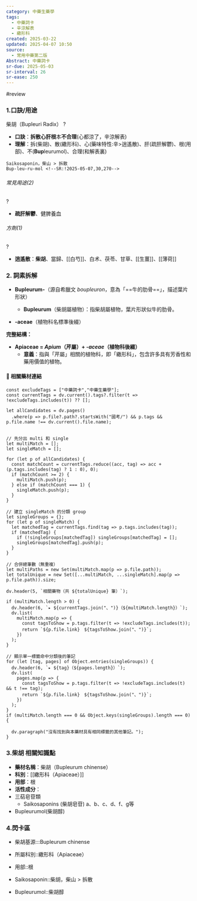 ```yaml
---
category: 中藥生藥學
tags:
  - 中藥詞卡
  - 辛涼解表
  - 繖形科
created: 2025-03-22
updated: 2025-04-07 10:50
source:
  - 常用中藥第二版
Abstract: 中藥詞卡
sr-due: 2025-05-03
sr-interval: 26
sr-ease: 250
---
```

#review 

### 1.口訣/用途
柴胡（Bupleuri Radix）
?
- **口訣**：**拆散心肝根**本**不合理**(心都涼了，辛涼解表)
- **理解**：拆(柴胡)、散(繖形科)、心(藥味特性:辛>逍遙散)、肝(疏肝解鬱)、根(用部)、不(**Bup**leurumol)、合理(和解表裏)
> 
	Saikosaponin，柴山 > 拆散 
	Bup-leu-ru-mol <!--SR:!2025-05-07,30,270-->



###### 常見用途(2)
?
- **疏肝解鬱**、健脾養血 <!--SR:!2025-04-22,15,250-->

###### 方劑(1)
?
- **逍遙散**：**柴胡**、當歸、[[白芍]]、白术、茯苓、甘草、[[生薑]]、[[薄荷]] <!--SR:!2025-05-05,28,270-->

### 2. 詞素拆解

- **Bupleurum-**（源自希臘文 *boupleuron*，意為「==牛的肋骨==」，描述葉片形狀） <!--SR:!2025-04-10,3,268-->
  
  - **Bupleurum**（柴胡屬植物）：指柴胡屬植物，葉片形狀似牛的肋骨。 

- **-aceae**（植物科名標準後綴）

**完整結構：**

- **Apiaceae = *Apium*（芹屬）+ *-aceae*（植物科後綴）**  
  - **意義**：指與「芹屬」相關的植物科，即「繖形科」，包含許多具有芳香性和藥用價值的植物。



#### 📌 相關藥材連結


```dataviewjs
const excludeTags = ["中藥詞卡","中藥生藥學"];
const currentTags = dv.current().tags?.filter(t => !excludeTags.includes(t)) ?? [];

let allCandidates = dv.pages()
  .where(p => p.file?.path?.startsWith("國考/") && p.tags && p.file.name !== dv.current().file.name);


// 先分出 multi 和 single
let multiMatch = [];
let singleMatch = [];

for (let p of allCandidates) {
  const matchCount = currentTags.reduce((acc, tag) => acc + (p.tags.includes(tag) ? 1 : 0), 0);
  if (matchCount >= 2) {
    multiMatch.push(p);
  } else if (matchCount === 1) {
    singleMatch.push(p);
  }
}

// 建立 singleMatch 的分類 group
let singleGroups = {};
for (let p of singleMatch) {
  let matchedTag = currentTags.find(tag => p.tags.includes(tag));
  if (matchedTag) {
    if (!singleGroups[matchedTag]) singleGroups[matchedTag] = [];
    singleGroups[matchedTag].push(p);
  }
}

// 合併總筆數（無重複）
let multiPaths = new Set(multiMatch.map(p => p.file.path));
let totalUnique = new Set([...multiMatch, ...singleMatch].map(p => p.file.path)).size;

dv.header(5, `相關藥物（共 ${totalUnique} 筆）`);

if (multiMatch.length > 0) {
  dv.header(6, `▸ ${currentTags.join("、")}（${multiMatch.length}）`);
  dv.list(
    multiMatch.map(p => {
      const tagsToShow = p.tags.filter(t => !excludeTags.includes(t));
      return `${p.file.link}　${tagsToShow.join("、")}`;
    })
  );
}

// 顯示單一標籤命中分類後的筆記
for (let [tag, pages] of Object.entries(singleGroups)) {
  dv.header(6, `▸ ${tag}（${pages.length}）`);
  dv.list(
    pages.map(p => {
      const tagsToShow = p.tags.filter(t => !excludeTags.includes(t) && t !== tag);
      return `${p.file.link}　${tagsToShow.join("、")}`;
    })
  );
}
if (multiMatch.length === 0 && Object.keys(singleGroups).length === 0) {

  dv.paragraph("沒有找到與本藥材具有相同標籤的其他筆記。");
}

```







### 3.柴胡 相關知識點
- **藥材名稱**：柴胡（Bupleurum chinense）
- **科別**：[[繖形科（Apiaceae）]]
- **用部**：根
- **活性成分**：
- 三萜皂苷類
	- Saikosaponins (柴胡皂苷) a、b、c、d、f、g等
- Bupleurumol(柴胡醇)



### 4.閃卡區


- 柴胡基源:::Bupleurum chinense <!--SR:!2025-04-10,3,268!2025-04-10,3,268-->
- 所屬科別::繖形科（Apiaceae） <!--SR:!2025-04-10,3,268-->
- 用部::根 <!--SR:!2025-04-10,3,268-->
- Saikosaponin::柴胡，柴山 > 拆散 <!--SR:!2025-04-11,4,230-->

- Bupleurumol::柴胡醇 <!--SR:!2025-04-10,3,230-->


